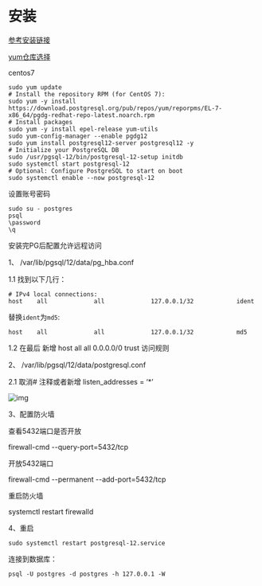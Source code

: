 # 安装 

[参考安装链接](https://blog.csdn.net/qq_40391424/article/details/109075002?ops_request_misc=%257B%2522request%255Fid%2522%253A%2522165829915616780366581006%2522%252C%2522scm%2522%253A%252220140713.130102334.pc%255Fall.%2522%257D&request_id=165829915616780366581006&biz_id=0&utm_medium=distribute.pc_search_result.none-task-blog-2~all~first_rank_ecpm_v1~hot_rank-3-109075002-null-null.142^v32^down_rank,185^v2^control&utm_term=centos7%20%E5%AE%89%E8%A3%85timescaledb&spm=1018.2226.3001.4187)

[yum仓库选择](https://www.postgresql.org/download/linux/redhat/)

centos7

```
sudo yum update
# Install the repository RPM (for CentOS 7):
sudo yum -y install https://download.postgresql.org/pub/repos/yum/reporpms/EL-7-x86_64/pgdg-redhat-repo-latest.noarch.rpm
# Install packages
sudo yum -y install epel-release yum-utils
sudo yum-config-manager --enable pgdg12
sudo yum install postgresql12-server postgresql12 -y
# Initialize your PostgreSQL DB
sudo /usr/pgsql-12/bin/postgresql-12-setup initdb
sudo systemctl start postgresql-12
# Optional: Configure PostgreSQL to start on boot
sudo systemctl enable --now postgresql-12
```

设置账号密码

```
sudo su - postgres
psql
\password
\q
```

安装完PG后配置允许远程访问

1、 /var/lib/pgsql/12/data/pg_hba.conf

1.1 找到以下几行：

```
# IPv4 local connections:
host    all             all             127.0.0.1/32            ident
```

替换`ident`为`md5`:

```
host    all             all             127.0.0.1/32            md5
```

1.2 在最后 新增 host all all 0.0.0.0/0 trust 访问规则

2、 /var/lib/pgsql/12/data/postgresql.conf

2.1 取消# 注释或者新增 listen_addresses = ‘*’ 

![img](E:\codes\Server-Learning\DataBase\postgresql\Imag\blhbfznccl.png)

3、配置防火墙

查看5432端口是否开放

firewall-cmd --query-port=5432/tcp

开放5432端口

firewall-cmd --permanent --add-port=5432/tcp

重启防火墙

systemctl restart firewalld 

4、重启

```
sudo systemctl restart postgresql-12.service
```

连接到数据库：

```
psql -U postgres -d postgres -h 127.0.0.1 -W
```

